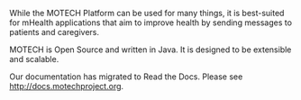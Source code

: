 While the MOTECH Platform can be used for many things, it is best-suited for mHealth applications that aim to improve health by sending messages to patients and caregivers.

MOTECH is Open Source and written in Java. It is designed to be extensible and scalable.

Our documentation has migrated to Read the Docs. Please see http://docs.motechproject.org.